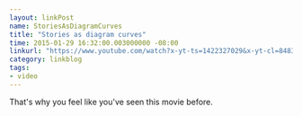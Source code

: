 ```yaml
---
layout: linkPost
name: StoriesAsDiagramCurves
title: "Stories as diagram curves"
time: 2015-01-29 16:32:00.003000000 -08:00
linkurl: "https://www.youtube.com/watch?x-yt-ts=1422327029&x-yt-cl=84838260&feature=player_detailpage&v=oP3c1h8v2ZQ#t=20"
category: linkblog
tags:
- video
---
```


<p>That's why you feel like you've seen this movie before.</p>
